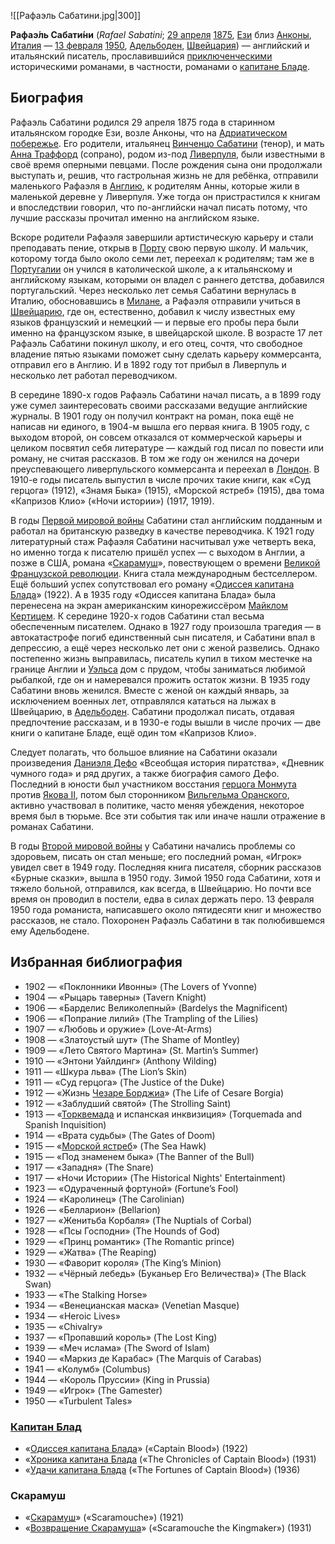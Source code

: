 ![[Рафаэль Сабатини.jpg|300]]

**Рафаэ́ль Сабати́ни** (*Rafael Sabatini*; [29 апреля](https://ru.wikipedia.org/wiki/29_апреля) [1875](https://ru.wikipedia.org/wiki/1875), [Ези](https://ru.wikipedia.org/wiki/Ези) близ [Анконы](https://ru.wikipedia.org/wiki/Анкона), [Италия](https://ru.wikipedia.org/wiki/Италия) — [13 февраля](https://ru.wikipedia.org/wiki/13_февраля) [1950](https://ru.wikipedia.org/wiki/1950), [Адельбоден](https://ru.wikipedia.org/wiki/Адельбоден), [Швейцария](https://ru.wikipedia.org/wiki/Швейцария)) — английский и итальянский писатель, прославившийся [приключенческими](https://ru.wikipedia.org/wiki/Приключенческая_литература) историческими романами, в частности, романами о [капитане Бладе](https://ru.wikipedia.org/wiki/Капитан_Блад).

## Биография

Рафаэль Сабатини родился 29 апреля 1875 года в старинном итальянском городке Ези, возле Анконы, что на [Адриатическом побережье](https://ru.wikipedia.org/wiki/Адриатическое_море). Его родители, итальянец [Винченцо Сабатини](https://ru.wikipedia.org/w/index.php?title=Сабатини,_Винченцо&action=edit&redlink=1) (тенор), и мать [Анна Траффорд](https://ru.wikipedia.org/w/index.php?title=Траффорд,_Анна&action=edit&redlink=1) (сопрано), родом из-под [Ливерпуля](https://ru.wikipedia.org/wiki/Ливерпуль), были известными в своё время оперными певцами. После рождения сына они  продолжали выступать и, решив, что гастрольная жизнь не для ребёнка,  отправили маленького Рафаэля в [Англию](https://ru.wikipedia.org/wiki/Англия), к родителям Анны, которые жили в маленькой деревне у Ливерпуля. Уже  тогда он пристрастился к книгам и впоследствии говорил, что по-английски начал писать потому, что лучшие рассказы прочитал именно на английском  языке.

Вскоре родители Рафаэля завершили артистическую карьеру и стали преподавать пение, открыв в [Порту](https://ru.wikipedia.org/wiki/Порту) свою первую школу. И мальчик, которому тогда было около семи лет, переехал к родителям; там же в [Португалии](https://ru.wikipedia.org/wiki/Португалия) он учился в католической школе, а к итальянскому и английскому языкам,  которыми он владел с раннего детства, добавился португальский. Через  несколько лет семья Сабатини вернулась в Италию, обосновавшись в [Милане](https://ru.wikipedia.org/wiki/Милан), а Рафаэля отправили учиться в [Швейцарию](https://ru.wikipedia.org/wiki/Швейцария), где он, естественно, добавил к числу известных ему языков французский и немецкий — и первые его пробы пера были именно на французском языке, в  швейцарской школе. В возрасте 17 лет Рафаэль Сабатини покинул школу, и  его отец, сочтя, что свободное владение пятью языками поможет сыну  сделать карьеру коммерсанта, отправил его в Англию. И в 1892 году тот  прибыл в Ливерпуль и несколько лет работал переводчиком.

В середине 1890-х годов Рафаэль Сабатини начал писать, а в 1899  году уже сумел заинтересовать своими рассказами ведущие английские  журналы. В 1901 году он получил контракт на роман, пока ещё не написав  ни единого, в 1904-м вышла его первая книга. В 1905 году, с выходом  второй, он совсем отказался от коммерческой карьеры и целиком посвятил  себя литературе — каждый год писал по повести или роману, не считая  рассказов. В том же году он женился на дочери преуспевающего  ливерпульского коммерсанта и переехал в [Лондон](https://ru.wikipedia.org/wiki/Лондон). В 1910-е годы писатель выпустил в числе прочих такие книги, как «Суд  герцога» (1912), «Знамя Быка» (1915), «Морской ястреб» (1915), два тома  «Капризов Клио» («Ночи истории») (1917, 1919).

В годы [Первой мировой войны](https://ru.wikipedia.org/wiki/Первая_мировая_война) Сабатини стал английским подданным и работал на британскую разведку в  качестве переводчика. К 1921 году литературный стаж Рафаэля Сабатини  насчитывал уже четверть века, но именно тогда к писателю пришёл успех — с выходом в Англии, а позже в США, романа «[Скарамуш](https://ru.wikipedia.org/wiki/Скарамуш_(роман))», повествующем о времени [Великой Французской революции](https://ru.wikipedia.org/wiki/Великая_Французская_революция). Книга стала международным бестселлером. Ещё больший успех сопутствовал его роману «[Одиссея капитана Блада](https://ru.wikipedia.org/wiki/Одиссея_капитана_Блада)» (1922). А в 1935 году «Одиссея капитана Блада» была перенесена на экран американским кинорежиссёром [Майклом Кертицем](https://ru.wikipedia.org/wiki/Кертиц,_Майкл). К середине 1920-х годов Сабатини стал весьма обеспеченным писателем.  Однако в 1927 году произошла трагедия — в автокатастрофе погиб  единственный сын писателя, и Сабатини впал в депрессию, а ещё через  несколько лет они с женой развелись. Однако постепенно жизнь  выправилась, писатель купил в тихом местечке на границе Англии и [Уэльса](https://ru.wikipedia.org/wiki/Уэльс) дом с прудом, чтобы заниматься любимой рыбалкой, где он и намеревался  прожить остаток жизни. В 1935 году Сабатини вновь женился. Вместе с  женой он каждый январь, за исключением военных лет, отправлялся кататься на лыжах в Швейцарию, в [Адельбоден](https://ru.wikipedia.org/wiki/Адельбоден). Сабатини продолжал писать, отдавая предпочтение рассказам, и в 1930-е  годы вышли в числе прочих — две книги о капитане Бладе, ещё один том  «Капризов Клио».

Следует полагать, что большое влияние на Сабатини оказали произведения [Даниэля Дефо](https://ru.wikipedia.org/wiki/Дефо,_Даниэль) «Всеобщая история пиратства», «Дневник чумного года» и ряд других, а  также биография самого Дефо. Последний в юности был участником восстания [герцога Монмута](https://ru.wikipedia.org/wiki/Джеймс_Скотт,_1-й_герцог_Монмут) против [Якова II](https://ru.wikipedia.org/wiki/Яков_II_(король_Англии)), потом был сторонником [Вильгельма Оранского](https://ru.wikipedia.org/wiki/Вильгельм_III_Оранский), активно участвовал в политике, часто меняя убеждения, некоторое время  был в тюрьме. Все эти события так или иначе нашли отражение в романах  Сабатини.

В годы [Второй мировой войны](https://ru.wikipedia.org/wiki/Вторая_мировая_война) у Сабатини начались проблемы со здоровьем, писать он стал меньше; его  последний роман, «Игрок» увидел свет в 1949 году. Последняя книга  писателя, сборник рассказов «Бурные сказки», вышла в 1950 году. Зимой  1950 года Сабатини, хотя и тяжело больной, отправился, как всегда, в  Швейцарию. Но почти все время он проводил в постели, едва в силах  держать перо. 13 февраля 1950 года романиста, написавшего около  пятидесяти книг и множество рассказов, не стало. Похоронен Рафаэль  Сабатини в так полюбившемся ему Адельбодене.

## Избранная библиография

- 1902 — «Поклонники Ивонны» (The Lovers of Yvonne)
- 1904 — «Рыцарь таверны» (Tavern Knight)
- 1906 — «Барделис Великолепный» (Bardelys the Magnificent)
- 1906 — «Попрание лилий» (The Trampling of the Lilies)
- 1907 — «Любовь и оружие» (Love-At-Arms)
- 1908 — «Златоустый шут» (The Shame of Montley)
- 1909 — «Лето Святого Мартина» (St. Martin’s Summer)
- 1910 — «Энтони Уайлдинг» (Anthony Wilding)
- 1911 — «Шкура льва» (The Lion’s Skin)
- 1911 — «Суд герцога» (The Justice of the Duke)
- 1912 — «Жизнь [Чезаре Борджиа](https://ru.wikipedia.org/wiki/Борджиа,_Чезаре)» (The Life of Cesare Borgia)
- 1912 — «Заблудший святой» (The Strolling Saint)
- 1913 — «[Торквемада](https://ru.wikipedia.org/wiki/Торквемада,_Томас) и испанская инквизиция» (Torquemada and Spanish Inquisition)
- 1914 — «Врата судьбы» (The Gates of Doom)
- 1915 — «[Морской ястреб](https://ru.wikipedia.org/wiki/Морской_ястреб_(роман))» (The Sea Hawk)
- 1915 — «Под знаменем быка» (The Banner of the Bull)
- 1917 — «Западня» (The Snare)
- 1917 — «Ночи Истории» (The Historical Nights' Entertainment)
- 1923 — «Одураченный фортуной» (Fortune’s Fool)
- 1924 — «Каролинец» (The Carolinian)
- 1926 — «Белларион» (Bellarion)
- 1927 — «Женитьба Корбаля» (The Nuptials of Corbal)
- 1928 — «Псы Господни» (The Hounds of God)
- 1929 — «Принц романтик» (The Romantic prince)
- 1929 — «Жатва» (The Reaping)
- 1930 — «Фаворит короля» (The King’s Minion)
- 1932 — «Чёрный лебедь» (Буканьер Его Величества)» (The Black Swan)
- 1933 — «The Stalking Horse»
- 1934 — «Венецианская маска» (Venetian Masque)
- 1934 — «Heroic Lives»
- 1935 — «Chivalry»
- 1937 — «Пропавший король» (The Lost King)
- 1939 — «Меч ислама» (The Sword of Islam)
- 1940 — «Маркиз де Карабас» (The Marquis of Carabas)
- 1941 — «Колумб» (Columbus)
- 1944 — «Король Пруссии» (King in Prussia)
- 1949 — «Игрок» (The Gamester)
- 1950 — «Turbulent Tales»

### [Капитан Блад](https://ru.wikipedia.org/wiki/Питер_Блад)

- «[Одиссея капитана Блада](https://ru.wikipedia.org/wiki/Одиссея_капитана_Блада)» («Captain Blood») (1922)
- «[Хроника капитана Блада](https://en.wikipedia.org/wiki/Captain_Blood_Returns) («The Chronicles of Captain Blood») (1931)
- «[Удачи капитана Блада](https://en.wikipedia.org/wiki/The_Fortunes_of_Captain_Blood) («The Fortunes of Captain Blood») (1936)

### Скарамуш

- «[Скарамуш](https://ru.wikipedia.org/wiki/Скарамуш_(роман))» («Scaramouche») (1921)
- «[Возвращение Скарамуша](https://ru.wikipedia.org/w/index.php?title=Возвращение_Скарамуша&action=edit&redlink=1)» («Scaramouche the Kingmaker») (1931)
